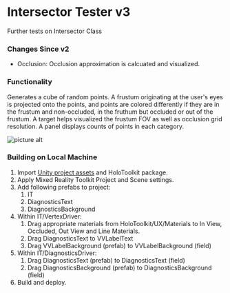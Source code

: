 # Intersector Tester v3
Further tests on Intersector Class

### Changes Since v2
* Occlusion: Occlusion approximation is calcuated and visualized.

### Functionality
Generates a cube of random points. A frustum originating at the user's eyes is projected onto the points, and points are colored differently if they are in the frustum and non-occluded, in the fruthum but occluded or out of the frustum.
A target helps visualized the frustum FOV as well as occlusion grid resolution. A panel displays counts of points in each category.

![picture alt](../master/imgs/ITv3screenshot.jpg "screenshot")

### Building on Local Machine
1. Import [Unity project assets](https://github.com/VUSE-Hololens/assets/tree/master/ITv3) and HoloToolkit package.
2. Apply Mixed Reality Toolkit Project and Scene settings.
3. Add following prefabs to project:
	1. IT
	2. DiagnosticsText
	3. DiagnosticsBackground
4. Within IT/VertexDriver:
	1. Drag appropriate materials from HoloToolkit/UX/Materials to In View, Occluded, Out View and Line Materials.
	2. Drag DiagnosticsText to VVLabelText
	3. Drag VVLabelBackground (prefab) to VVLabelBackground (field)
5. Within IT/DiagnosticsDriver:
	1. Drag DiagnosticsText (prefab) to DiagnosticsText (field)
	2. Drag DiagnosticsBackground (prefab) to DiagnosticsBackground (field)
6. Build and deploy.